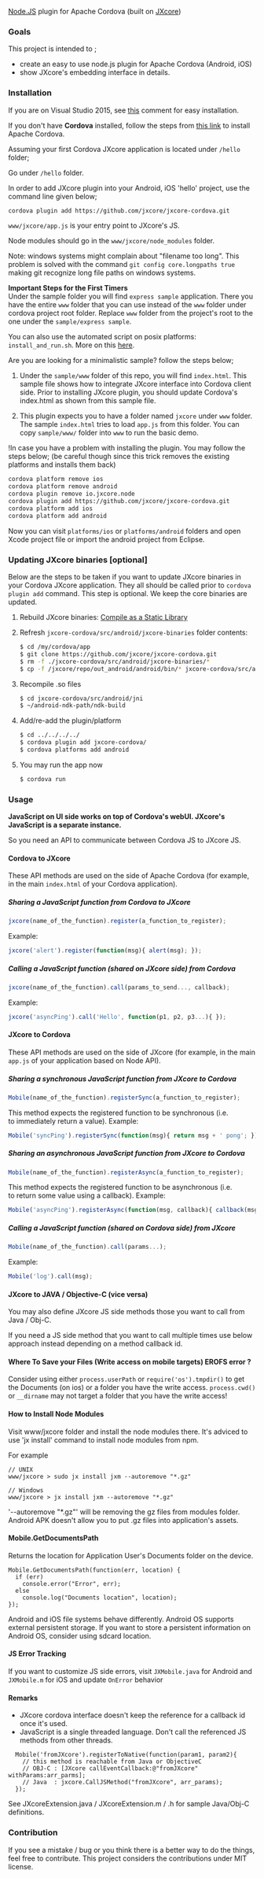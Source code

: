 [Node.JS](https://nodejs.org) plugin for Apache Cordova (built on [JXcore](https://github.com/jxcore/jxcore))

### Goals
This project is intended to ;
 - create an easy to use node.js plugin for Apache Cordova (Android, iOS)
 - show JXcore's embedding interface in details.

### Installation

If you are on Visual Studio 2015, see [this](https://github.com/jxcore/jxcore-cordova/issues/29#issuecomment-106006938)
comment for easy installation.

If you don't have **Cordova** installed, follow the steps from [this link](https://cordova.apache.org/docs/en/4.0.0/guide_cli_index.md.html)
to install Apache Cordova.

Assuming your first Cordova JXcore application is located under `/hello` folder;

Go under `/hello` folder.

In order to add JXcore plugin into your Android, iOS 'hello' project, use the command line given below;

```bash
cordova plugin add https://github.com/jxcore/jxcore-cordova.git
```

`www/jxcore/app.js` is your entry point to JXcore's JS.

Node modules should go in the `www/jxcore/node_modules` folder.

Note: windows systems might complain about "filename too long". This problem is solved with the command `git config core.longpaths true` making git recognize long file paths on windows systems.

**Important Steps for the First Timers**  
Under the sample folder you will find `express sample` application. There you have the entire `www` folder that you can
use instead of the `www` folder under cordova project root folder. Replace `www` folder from the project's root to the
one under the `sample/express sample`.

You can also use the automated script on posix platforms: `install_and_run.sh`. More on this [here](install_and_run.md).

Are you are looking for a minimalistic sample? follow the steps below;  
 1. Under the `sample/www` folder of this repo, you will find `index.html`. This sample file shows how to integrate JXcore
 interface into Cordova client side. Prior to installing JXcore plugin, you should update Cordova's index.html as shown from this sample file.

 2. This plugin expects you to have a folder named `jxcore` under `www` folder. The sample `index.html` tries to load `app.js`
 from this folder. You can copy `sample/www/` folder into `www` to run the basic demo.


!In case you have a problem with installing the plugin. You may follow the steps below;
(be careful though since this trick removes the existing platforms and installs them back)

```bash
cordova platform remove ios
cordova platform remove android
cordova plugin remove io.jxcore.node
cordova plugin add https://github.com/jxcore/jxcore-cordova.git
cordova platform add ios
cordova platform add android
```

Now you can visit `platforms/ios` or `platforms/android` folders and open Xcode project file or import the android project from Eclipse.

### Updating JXcore binaries [optional]

Below are the steps to be taken if you want to update JXcore binaries in your Cordova JXcore application.
They all should be called prior to `cordova plugin add` command. This step is optional. We keep the core binaries are updated. 

1. Rebuild JXcore binaries: [Compile as a Static Library](https://github.com/jxcore/jxcore/blob/master/doc/Android_Compile.md#compile-as-a-static-library)
2. Refresh `jxcore-cordova/src/android/jxcore-binaries` folder contents:

    ```bash
    $ cd /my/cordova/app
    $ git clone https://github.com/jxcore/jxcore-cordova.git
    $ rm -f ./jxcore-cordova/src/android/jxcore-binaries/*
    $ cp -f /jxcore/repo/out_android/android/bin/* jxcore-cordova/src/android/jxcore-binaries/
    ```

3. Recompile .so files

    ```bash
    $ cd jxcore-cordova/src/android/jni
    $ ~/android-ndk-path/ndk-build
    ```

4. Add/re-add the plugin/platform

    ```bash
    $ cd ../../../../
    $ cordova plugin add jxcore-cordova/
    $ cordova platforms add android
    ```

5. You may run the app now

    ```bash
    $ cordova run
    ```

### Usage

**JavaScript on UI side works on top of Cordova's webUI. JXcore's JavaScript is a separate instance.**

So you need an API to communicate between Cordova JS to JXcore JS.

#### Cordova to JXcore
These API methods are used on the side of Apache Cordova (for example, in the main `index.html` of your Cordova application).

##### Sharing a JavaScript function from Cordova to JXcore
```js
jxcore(name_of_the_function).register(a_function_to_register);
```
Example:
```js
jxcore('alert').register(function(msg){ alert(msg); });
```

##### Calling a JavaScript function (shared on JXcore side) from Cordova
```js
jxcore(name_of_the_function).call(params_to_send..., callback);
```
Example:
```js
jxcore('asyncPing').call('Hello', function(p1, p2, p3...){ });
```

#### JXcore to Cordova
These API methods are used on the side of JXcore (for example, in the main `app.js` of your application based on Node API).

##### Sharing a synchronous JavaScript function from JXcore to Cordova
```js
Mobile(name_of_the_function).registerSync(a_function_to_register);
```
This method expects the registered function to be synchronous (i.e. to immediately return a value). Example:
```js
Mobile('syncPing').registerSync(function(msg){ return msg + ' pong'; });
```

##### Sharing an asynchronous JavaScript function from JXcore to Cordova
```js
Mobile(name_of_the_function).registerAsync(a_function_to_register);
```
This method expects the registered function to be asynchronous (i.e. to return some value using a callback). Example:
```js
Mobile('asyncPing').registerAsync(function(msg, callback){ callback(msg + ' pong') });
```

##### Calling a JavaScript function (shared on Cordova side) from JXcore

```js
Mobile(name_of_the_function).call(params...);
```
Example:
```js
Mobile('log').call(msg);
```

#### JXcore to JAVA / Objective-C (vice versa)
You may also define JXcore JS side methods those you want to call from Java / Obj-C.

If you need a JS side method that you want to call multiple times use below approach instead depending on a method callback id.

#### Where To Save your Files (Write access on mobile targets) EROFS error ?
Consider using either `process.userPath` or `require('os').tmpdir()` to get the Documents (on ios) or a folder you have
the write access. `process.cwd()` or `__dirname` may not target a folder that you have the write access!

#### How to Install Node Modules
Visit www/jxcore folder and install the node modules there. It's adviced to use 'jx install' command to install node modules from npm.

For example
```
// UNIX
www/jxcore > sudo jx install jxm --autoremove "*.gz" 

// Windows
www/jxcore > jx install jxm --autoremove "*.gz"
```

'--autoremove "*.gz"' will be removing the gz files from modules folder. Android APK doesn't allow you to put .gz files
into application's assets.

#### Mobile.GetDocumentsPath
Returns the location for Application User's Documents folder on the device.

```
Mobile.GetDocumentsPath(function(err, location) {
  if (err)
    console.error("Error", err);
  else
    console.log("Documents location", location);
});
```

Android and iOS file systems behave differently. Android OS supports external persistent storage. If you want to store
a persistent information on Android OS, consider using sdcard location.

#### JS Error Tracking
If you want to customize JS side errors, visit `JXMobile.java` for Android and `JXMobile.m` for iOS and update `OnError`
behavior

#### Remarks
  - JXcore cordova interface doesn't keep the reference for a callback id once it's used.
  - JavaScript is a single threaded language. Don't call the referenced JS methods from other threads. 

```
  Mobile('fromJXcore').registerToNative(function(param1, param2){
    // this method is reachable from Java or ObjectiveC
    // OBJ-C : [JXcore callEventCallback:@"fromJXcore" withParams:arr_parms];
    // Java  : jxcore.CallJSMethod("fromJXcore", arr_params);
  });
```

See JXcoreExtension.java / JXcoreExtension.m / .h for sample Java/Obj-C definitions.

### Contribution
If you see a mistake / bug or you think there is a better way to do the things, feel free to contribute. This project
considers the contributions under MIT license.

